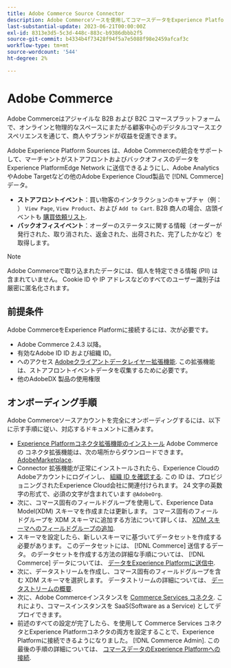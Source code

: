 ```yaml
---
title: Adobe Commerce Source Connector
description: Adobe Commerceソースを使用してコマースデータをExperience Platformに取り込む方法を説明します。
last-substantial-update: 2023-06-21T00:00:00Z
exl-id: 8313e3d5-5c3d-448c-883c-b9386dbbb2f5
source-git-commit: b4334b4f73428f94f5a7e5088f98e2459afcaf3c
workflow-type: tm+mt
source-wordcount: '544'
ht-degree: 2%

---
```


# Adobe Commerce

Adobe Commerceはアジャイルな B2B および B2C コマースプラットフォームで、オンラインと物理的なスペースにまたがる顧客中心のデジタルコマースエクスペリエンスを通じて、商人やブランドが収益を促進できます。

Adobe Experience Platform Sources は、Adobe Commerceの統合をサポートして、マーチャントがストアフロントおよびバックオフィスのデータをExperience PlatformEdge Network に送信できるようにし、Adobe AnalyticsやAdobe Targetなどの他のAdobe Experience Cloud製品で [!DNL Commerce] データ。

* **ストアフロントイベント**：買い物客のインタラクションのキャプチャ（例： ） `View Page`, `View Product`、および `Add to Cart`. B2B 商人の場合、店頭イベントも [購買依頼リスト](<https://experienceleague.adobe.com/docs/commerce-admin/b2b/requisition-lists/requisition-lists.html>).
* **バックオフィスイベント**：オーダーのステータスに関する情報（オーダーが発行された、取り消された、返金された、出荷された、完了したかなど）を取得します。

>[!NOTE]
>
>Adobe Commerceで取り込まれたデータには、個人を特定できる情報 (PII) は含まれていません。 Cookie ID や IP アドレスなどのすべてのユーザー識別子は厳密に匿名化されます。

## 前提条件

Adobe CommerceをExperience Platformに接続するには、次が必要です。

* Adobe Commerce 2.4.3 以降。
* 有効なAdobe ID ID および組織 ID。
* へのアクセス [Adobeクライアントデータレイヤー拡張機能](../../../tags/extensions/client/client-data-layer/overview.md). この拡張機能は、ストアフロントイベントデータを収集するために必要です。
* 他のAdobeDX 製品の使用権限

## オンボーディング手順

Adobe Commerceソースアカウントを完全にオンボーディングするには、以下に示す手順に従い、対応するドキュメントに進みます。

* [Experience Platformコネクタ拡張機能のインストール](https://experienceleague.adobe.com/docs/commerce-merchant-services/experience-platform-connector/fundamentals/install.html) Adobe Commerceの コネクタ拡張機能は、次の場所からダウンロードできます。 [AdobeMarketplace](https://commercemarketplace.adobe.com/magento-experience-platform-connector.html).
* Connector 拡張機能が正常にインストールされたら、Experience CloudのAdobeアカウントにログインし、 [組織 ID を確認する](https://experienceleague.adobe.com/docs/core-services/interface/administration/organizations.html?lang=en#concept_EA8AEE5B02CF46ACBDAD6A8508646255). この ID は、プロビジョニングされたExperience Cloud会社に関連付けられます。 24 文字の英数字の形式で、必須の文字が含まれています `@AdobeOrg`.
* 次に、コマース固有のフィールドグループを使用して、Experience Data Model(XDM) スキーマを作成または更新します。 コマース固有のフィールドグループを XDM スキーマに追加する方法について詳しくは、 [XDM スキーマへのフィールドグループの追加](https://experienceleague.adobe.com/docs/commerce-merchant-services/experience-platform-connector/fundamentals/update-xdm.html?lang=ja).
* スキーマを設定したら、新しいスキーマに基づいてデータセットを作成する必要があります。 このデータセットには、 [!DNL Commerce] 送信するデータ。 のデータセットを作成する方法の詳細な手順については、 [!DNL Commerce] データについては、 [データをExperience Platformに送信中](https://experienceleague.adobe.com/docs/platform-learn/implement-mobile-sdk/experience-cloud/platform.html?lang=en#create-a-dataset).
* 次に、データストリームを作成し、コマース固有のフィールドグループを含む XDM スキーマを選択します。 データストリームの詳細については、 [データストリームの概要](https://experienceleague.adobe.com/docs/experience-platform/datastreams/overview.html?lang=ja).
* 次に、Adobe Commerceインスタンスを [Commerce Services コネクタ](https://experienceleague.adobe.com/docs/commerce-merchant-services/user-guides/integration-services/saas.html). これにより、コマースインスタンスを SaaS(Software as a Service) としてデプロイできます。
* 前述のすべての設定が完了したら、を使用して Commerce Services コネクタとExperience Platformコネクタの両方を設定することで、Experience Platformに接続できるようになりました。 [!DNL Commerce Admin]. この最後の手順の詳細については、 [コマースデータのExperience Platformへの接続](https://experienceleague.adobe.com/docs/commerce-merchant-services/experience-platform-connector/fundamentals/connect-data.html).
